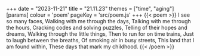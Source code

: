 +++
date = "2023-11-21"
title = "21.11.23"
themes = ["time", "aging"]
[params]
  colour = 'poem'
  pageKey = 'src/poem.js'
+++
{{< poem >}}
I see so many faces,
Walking with me through the days,
Talking with me through the hours,
Cracking codes and solving puzzles,
Telling of their hopes and dreams,
Walking through the little things,
Then to run for on time trains,
Just to laugh between the breaths,
Of smoking air in busy streets,
This land that I am found within,
These days that mark my childhood.
{{< /poem >}}
